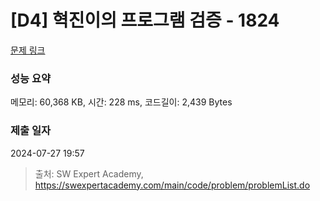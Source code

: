 # [D4] 혁진이의 프로그램 검증 - 1824 

[문제 링크](https://swexpertacademy.com/main/code/problem/problemDetail.do?contestProbId=AV4yLUiKDUoDFAUx) 

### 성능 요약

메모리: 60,368 KB, 시간: 228 ms, 코드길이: 2,439 Bytes

### 제출 일자

2024-07-27 19:57



> 출처: SW Expert Academy, https://swexpertacademy.com/main/code/problem/problemList.do